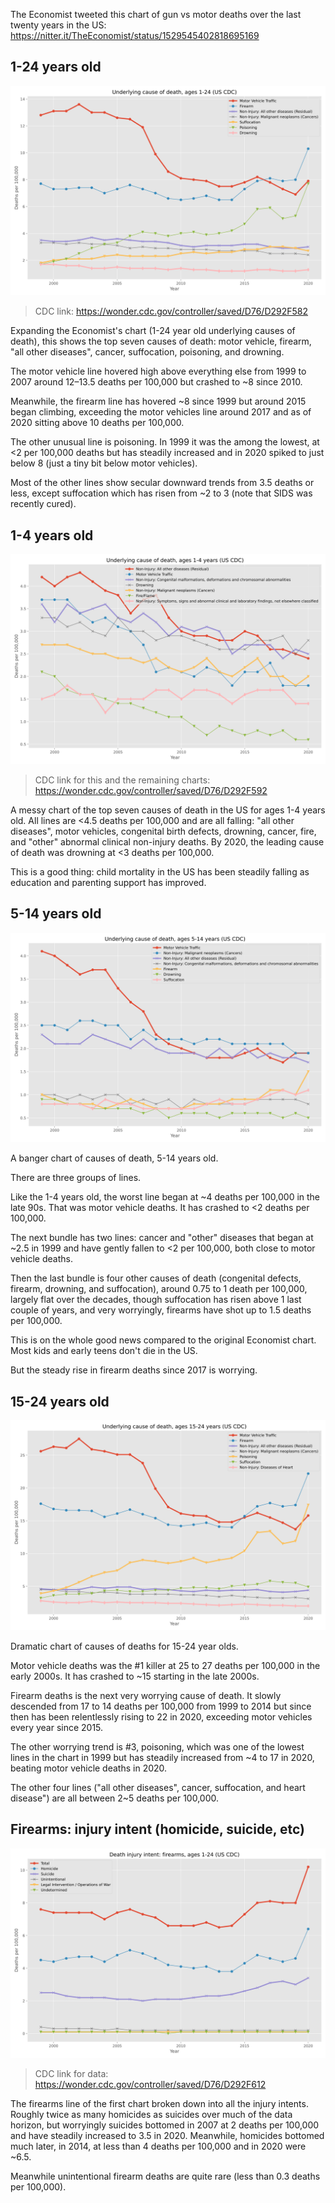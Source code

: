 The Economist tweeted this chart of gun vs motor deaths over the last twenty years in the US: https://nitter.it/TheEconomist/status/1529545402818695169

## 1-24 years old
![1-24 years old](./injury-mechanism-top-7-1-24.svg)

> CDC link: https://wonder.cdc.gov/controller/saved/D76/D292F582

Expanding the Economist's chart (1-24 year old underlying causes of death), this shows the top seven causes of death: motor vehicle, firearm, "all other diseases", cancer, suffocation, poisoning, and drowning.

The motor vehicle line hovered high above everything else from 1999 to 2007 around 12–13.5 deaths per 100,000 but crashed to ~8 since 2010.

Meanwhile, the firearm line has hovered ~8 since 1999 but around 2015 began climbing, exceeding the motor vehicles line around 2017 and as of 2020 sitting above 10 deaths per 100,000.

The other unusual line is poisoning. In 1999 it was the among the lowest, at <2 per 100,000 deaths but has steadily increased and in 2020 spiked to just below 8 (just a tiny bit below motor vehicles).

Most of the other lines show secular downward trends from 3.5 deaths or less, except suffocation which has risen from ~2 to 3 (note that SIDS was recently cured).

## 1-4 years old
![1-4 years old](./injury-mechanism-top-7-1-4years.svg)

> CDC link for this and the remaining charts: https://wonder.cdc.gov/controller/saved/D76/D292F592

A messy chart of the top seven causes of death in the US for ages 1-4 years old. All lines are <4.5 deaths per 100,000 and are all falling: "all other diseases", motor vehicles, congenital birth defects, drowning, cancer, fire, and "other" abnormal clinical non-injury deaths. By 2020, the leading cause of death was drowning at <3 deaths per 100,000.

This is a good thing: child mortality in the US has been steadily falling as education and parenting support has improved.

## 5-14 years old
![5-14 years old](./injury-mechanism-top-7-5-14years.svg)

A banger chart of causes of death, 5-14 years old.

There are three groups of lines.

Like the 1-4 years old, the worst line began at ~4 deaths per 100,000 in the late 90s. That was motor vehicle deaths. It has crashed to <2 deaths per 100,000.

The next bundle has two lines: cancer and "other" diseases that began at ~2.5 in 1999 and have gently fallen to <2 per 100,000, both close to motor vehicle deaths.

Then the last bundle is four other causes of death (congenital defects, firearm, drowning, and suffocation), around 0.75 to 1 death per 100,000, largely flat over the decades, though suffocation has risen above 1 last couple of years, and very worryingly, firearms have shot up to 1.5 deaths per 100,000.

This is on the whole good news compared to the original Economist chart. Most kids and early teens don't die in the US.

But the steady rise in firearm deaths since 2017 is worrying.

## 15-24 years old
![5-24 years old](./injury-mechanism-top-7-15-24years.svg)

Dramatic chart of causes of deaths for 15-24 year olds.

Motor vehicle deaths was the #1 killer at 25 to 27 deaths per 100,000 in the early 2000s. It has crashed to ~15 starting in the late 2000s.

Firearm deaths is the next very worrying cause of death. It slowly descended from 17 to 14 deaths per 100,000 from 1999 to 2014 but since then has been relentlessly rising to 22 in 2020, exceeding motor vehicles every year since 2015.

The other worrying trend is #3, poisoning, which was one of the lowest lines in the chart in 1999 but has steadily increased from ~4 to 17 in 2020, beating motor vehicle deaths in 2020.

The other four lines ("all other diseases", cancer, suffocation, and heart disease") are all between 2~5 deaths per 100,000.

## Firearms: injury intent (homicide, suicide, etc)
![Firearms](./injury-intent-guns.svg)

> CDC link for data: https://wonder.cdc.gov/controller/saved/D76/D292F612

The firearms line of the first chart broken down into all the injury intents. Roughly twice as many homicides as suicides over much of the data horizon, but worryingly suicides bottomed in 2007 at 2 deaths per 100,000 and have steadily increased to 3.5 in 2020. Meanwhile, homicides bottomed much later, in 2014, at less than 4 deaths per 100,000 and in 2020 were ~6.5.

Meanwhile unintentional firearm deaths are quite rare (less than 0.3 deaths per 100,000).
